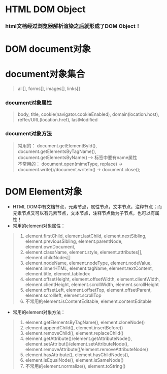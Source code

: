 # HTML DOM Object
### html文档经过浏览器解析渲染之后就形成了DOM Object！
# DOM document对象
# document对象集合
> all[], forms[], images[], links[]
### document对象属性
> body, title, cookie(navigator.cookieEnabled), domain(location.host), reffer/URL(location.href), lastModified
### document对象方法
> 常用的： document.getElementById(), document.getElementsByTagName(), document.getElementsByName()--> 标签中要有name属性   
> 不常用的： document.open(mimeType, replace) -> document.write()/document.writeIn() -> document.close();

# DOM Element对象
* HTML DOM中有文档节点，元素节点，属性节点，文本节点，注释节点；而元素节点又可以有元素节点，文本节点，注释节点做为子节点，也可以有属性！
* 常用的element对象属性：
> 1. element.firstChild, element.lastChild, element.nextSibling, element.previousSibling, element.parentNode, element.ownDocument, 
> 2. element.className, element.style, element.attributes[], element.childNodes[]     
> 3. element.nodeName, element.nodeType, element.nodeValue, element.innerHTML, element.tagName, element.textContent, element.title, element.tabIndex
> 4. element.offsetHeight, element.offsetWidth, element.clientWidth, element.clientHeight, element.scrollWidth, element.scrollHeight
> 5. element.offsetLeft, element.offsetTop, element.offsetParent, element.scrollleft, element.scrollTop
> 6. 不常用的element.isContentEditable, element.contentEditable
* 常用的element对象方法： 
> 1. element.getElementsByTagName(), element.cloneNode()
> 2. element.appendChild(), element.insertBefore()
> 3. element.removeChild(), element.replaceChild()
> 4. element.getAttribute()/element.getAttributeNode(), element.setAttribut()/element.setAttributeNode(), element.removeAttribute()/element.removeAttributeNode()
> 5. element.hasAttribute(), element.hasChildNodes(), 
> 6. element.isEqualNode(), element.isSameNode()
> 7. 不常用的element.normalize(), element.toString()


